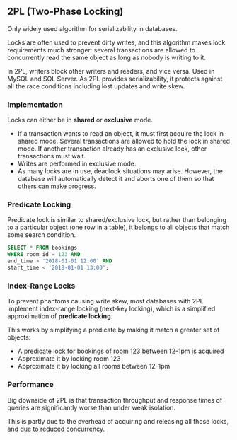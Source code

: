 ## 2PL (Two-Phase Locking)

Only widely used algorithm for serializability in databases.

Locks are often used to prevent dirty writes, and this algorithm makes lock requirements much stronger: several transactions are allowed to concurrently read the same object as long as nobody is writing to it.

In 2PL, writers block other writers and readers, and vice versa. Used in MySQL and SQL Server. As 2PL provides serializability, it protects against all the race conditions including lost updates and write skew.

### Implementation

Locks can either be in **shared** or **exclusive** mode.

- If a transaction wants to read an object, it must first acquire the lock in shared mode. Several transactions are allowed to hold the lock in shared mode. If another transaction already has an exclusive lock, other transactions must wait.
- Writes are performed in exclusive mode.
- As many locks are in use, deadlock situations may arise. However, the database will automatically detect it and aborts one of them so that others can make progress.

### Predicate Locking

Predicate lock is similar to shared/exclusive lock, but rather than belonging to a particular object (one row in a table), it belongs to all objects that match some search condition.

```sql
SELECT * FROM bookings
WHERE room_id = 123 AND
end_time > '2018-01-01 12:00' AND
start_time < '2018-01-01 13:00';
```

### Index-Range Locks

To prevent phantoms causing write skew, most databases with 2PL implement index-range locking (next-key locking), which is a simplified approximation of **predicate locking**.

This works by simplifying a predicate by making it match a greater set of objects:

- A predicate lock for bookings of room 123 between 12-1pm is acquired
- Approximate it by locking room 123
- Approximate it by locking all rooms between 12-1pm

### Performance

Big downside of 2PL is that transaction throughput and response times of queries are significantly worse than under weak isolation.

This is partly due to the overhead of acquiring and releasing all those locks, and due to reduced concurrency.
